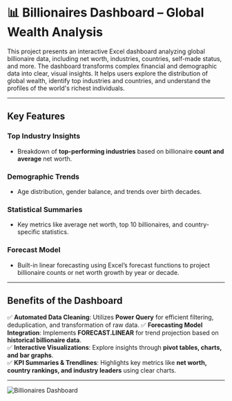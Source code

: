 # 📊 Billionaires Dashboard – Global Wealth Analysis

This project presents an interactive Excel dashboard analyzing global billionaire data, including net worth, industries, countries, self-made status, and more. The dashboard transforms complex financial and demographic data into clear, visual insights. It helps users explore the distribution of global wealth, identify top industries and countries, and understand the profiles of the world's richest individuals.

---

## Key Features  

### **Top Industry Insights**  
- Breakdown of **top-performing industries** based on billionaire **count and average** net worth.

### **Demographic Trends**  
- Age distribution, gender balance, and trends over birth decades.

### **Statistical Summaries**  
- Key metrics like average net worth, top 10 billionaires, and country-specific statistics.

### **Forecast Model**  
- Built-in linear forecasting using Excel’s forecast functions to project billionaire counts or net worth growth by year or decade.

---

## Benefits of the Dashboard  

✅ **Automated Data Cleaning**: Utilizes **Power Query** for efficient filtering, deduplication, and transformation of raw data.
✅ **Forecasting Model Integration**: Implements **FORECAST.LINEAR** for trend projection based on **historical billionaire data**.  
✅ **Interactive Visualizations**: Explore insights through **pivot tables, charts, and bar graphs**.  
✅ **KPI Summaries & Trendlines**: Highlights key metrics like **net worth, country rankings, and industry leaders** using clear charts.

---

![Billionaires Dashboard](Excel_Dataanalysis-Projects/Billionares-Statistics-Analysis/dashboard%201.jpg)
